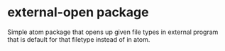 # external-open package

Simple atom package that opens up given file types in external program that is default for that filetype instead of in atom.
